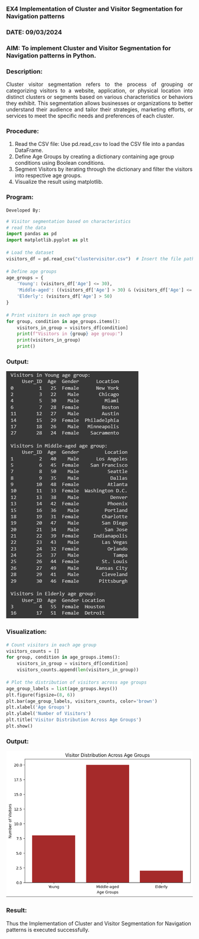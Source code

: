 ### EX4 Implementation of Cluster and Visitor Segmentation for Navigation patterns
### DATE: 09/03/2024
### AIM: To implement Cluster and Visitor Segmentation for Navigation patterns in Python.
### Description:
<div align= "justify">Cluster visitor segmentation refers to the process of grouping or categorizing visitors to a website, 
  application, or physical location into distinct clusters or segments based on various characteristics or behaviors they exhibit. 
  This segmentation allows businesses or organizations to better understand their audience and tailor their strategies, marketing efforts, 
  or services to meet the specific needs and preferences of each cluster.</div>
  
### Procedure:
1) Read the CSV file: Use pd.read_csv to load the CSV file into a pandas DataFrame.
2) Define Age Groups by creating a dictionary containing age group conditions using Boolean conditions.
3) Segment Visitors by iterating through the dictionary and filter the visitors into respective age groups.
4) Visualize the result using matplotlib.

### Program:

```
Developed By: 
```
```python
# Visitor segmentation based on characteristics
# read the data
import pandas as pd
import matplotlib.pyplot as plt

# Load the dataset
visitors_df = pd.read_csv("clustervisitor.csv")  # Insert the file path to your CSV file

# Define age groups
age_groups = {
    'Young': (visitors_df['Age'] <= 30),
    'Middle-aged': ((visitors_df['Age'] > 30) & (visitors_df['Age'] <= 50)),
    'Elderly': (visitors_df['Age'] > 50)
}

# Print visitors in each age group
for group, condition in age_groups.items():
    visitors_in_group = visitors_df[condition]
    print(f"Visitors in {group} age group:")
    print(visitors_in_group)
    print()
```
### Output:

![](o1.png)
### Visualization:
```python
# Count visitors in each age group
visitors_counts = []
for group, condition in age_groups.items():
    visitors_in_group = visitors_df[condition]
    visitors_counts.append(len(visitors_in_group))

# Plot the distribution of visitors across age groups
age_group_labels = list(age_groups.keys())
plt.figure(figsize=(8, 6))
plt.bar(age_group_labels, visitors_counts, color='brown')
plt.xlabel('Age Groups')
plt.ylabel('Number of Visitors')
plt.title('Visitor Distribution Across Age Groups')
plt.show()
```
### Output:

![](o2.png)
### Result:

Thus the Implementation of Cluster and Visitor Segmentation for Navigation patterns is executed successfully.